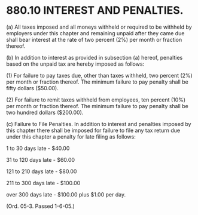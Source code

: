 880.10 INTEREST AND PENALTIES.
==============================

​(a) All taxes imposed and all moneys withheld or required to be
withheld by employers under this chapter and remaining unpaid after they
came due shall bear interest at the rate of two percent (2%) per month
or fraction thereof.

​(b) In addition to interest as provided in subsection (a) hereof,
penalties based on the unpaid tax are hereby imposed as follows:

​(1) For failure to pay taxes due, other than taxes withheld, two
percent (2%) per month or fraction thereof. The minimum failure to pay
penalty shall be fifty dollars (\$50.00).

​(2) For failure to remit taxes withheld from employees, ten percent
(10%) per month or fraction thereof. The minimum failure to pay penalty
shall be two hundred dollars (\$200.00).

​(c) Failure to File Penalties. In addition to interest and penalties
imposed by this chapter there shall be imposed for failure to file any
tax return due under this chapter a penalty for late filing as follows:

1 to 30 days late - \$40.00

31 to 120 days late - \$60.00

121 to 210 days late - \$80.00

211 to 300 days late - \$100.00

over 300 days late - \$100.00 plus \$1.00 per day.

(Ord. 05-3. Passed 1-6-05.)
